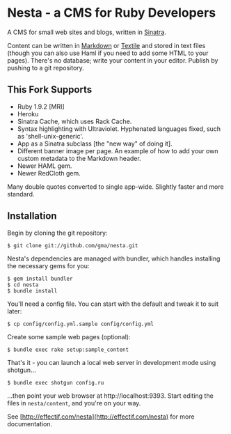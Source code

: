 # Nesta - a CMS for Ruby Developers

A CMS for small web sites and blogs, written in
[Sinatra](http://www.sinatrarb.com/ "Sinatra").

Content can be written in
[Markdown](http://daringfireball.net/projects/markdown/ "Daring Fireball:
Markdown") or [Textile](http://textism.com/tools/textile/) and stored in text
files (though you can also use Haml if you need to add some HTML to your
pages). There's no database; write your content in your editor. Publish by
pushing to a git repository.

## This Fork Supports

* Ruby 1.9.2 [MRI]
* Heroku
* Sinatra Cache, which uses Rack Cache.
* Syntax highlighting with Ultraviolet. Hyphenated languages fixed, such as 'shell-unix-generic'.
* App as a Sinatra subclass [the "new way" of doing it].
* Different banner image per page. An example of how to add your own custom metadata to the Markdown header.
* Newer HAML gem.
* Newer RedCloth gem.

Many double quotes converted to single app-wide.  Slightly faster and more standard.

## Installation

Begin by cloning the git repository:

    $ git clone git://github.com/gma/nesta.git

Nesta's dependencies are managed with bundler, which handles installing the
necessary gems for you:

    $ gem install bundler
    $ cd nesta
    $ bundle install

You'll need a config file. You can start with the default and tweak it to suit
later:

    $ cp config/config.yml.sample config/config.yml

Create some sample web pages (optional):

    $ bundle exec rake setup:sample_content

That's it - you can launch a local web server in development mode using
shotgun...

    $ bundle exec shotgun config.ru

...then point your web browser at http://localhost:9393. Start editing the
files in `nesta/content`, and you're on your way.

See [http://effectif.com/nesta](http://effectif.com/nesta) for more
documentation.
